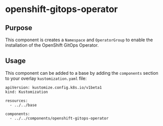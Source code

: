 # openshift-gitops-operator

## Purpose
This component is creates a `Namespace` and `OperatorGroup` to enable the installation of the OpenShift GitOps Operator.

## Usage

This component can be added to a base by adding the `components` section to your overlay `kustomization.yaml` file:

```
apiVersion: kustomize.config.k8s.io/v1beta1
kind: Kustomization

resources:
  - ../../base

components:
  - ../../components/openshift-gitops-operator
```